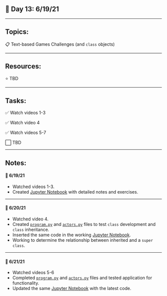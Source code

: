 ## :calendar: Day 13: 6/19/21

---

## Topics:

:clipboard: Text-based Games Challenges (and `class` objects)

---

## Resources:

:star: TBD

---

## Tasks:

:white_check_mark: Watch videos 1-3

:white_check_mark: Watch video 4

:white_check_mark: Watch videos 5-7

:white_large_square: TBD

---

## Notes:

#### :notebook: 6/19/21

- Watched videos 1-3.
- Created [Jupyter Notebook](object_classes.ipynb) with detailed notes and exercises.

---

#### :notebook: 6/20/21

- Watched video 4.
- Created [`program.py`](http://localhost:8888/lab/tree/days/13/program.py) and [`actors.py`](http://localhost:8888/lab/tree/days/13/actors.py) files to test `class` development and `class` inheritance.
- Inserted the same code in the working [Jupyter Notebook](object_classes.ipynb).
- Working to determine the relationship between inherited and a `super` `class`.

---

#### :notebook: 6/21/21

- Watched videos 5-6
- Completed [`program.py`](http://localhost:8888/lab/tree/days/13/program.py) and [`actors.py`](http://localhost:8888/lab/tree/days/13/actors.py) files and tested application for functionality.
- Updated the same [Jupyter Notebook](object_classes.ipynb) with the latest code.
